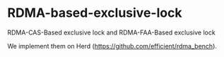 # RDMA-based-exclusive-lock
RDMA-CAS-Based exclusive lock and RDMA-FAA-Based exclusive lock

We implement them on Herd (https://github.com/efficient/rdma_bench).

